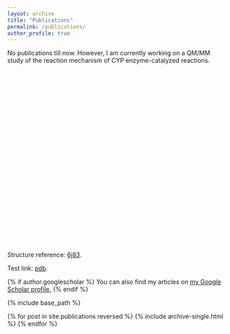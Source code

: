 ```yaml
---
layout: archive
title: "Publications"
permalink: /publications/
author_profile: true
---
```


No publications till now. However, I am currently working on a QM/MM study of the reaction mechanism of CYP enzyme-catalyzed reactions.

<script src="http://3Dmol.csb.pitt.edu/build/3Dmol-min.js"></script>

<div id="container-01" class="mol-container"></div>

<script>
let element = $('#container-01');
let config = {};
let viewer = $3Dmol.createViewer( element, config );
let pdbUri = 'files/pdb/6j83.pdb';
jQuery.ajax( pdbUri, { 
  success: function(data) {
    let v = viewer;
    v.addModel( data, "pdb" );
    v.setStyle({chain: 'A'}, {cartoon: {color: 'spectrum'}});
    v.setStyle({resn: ["HEM", "B9R"]}, {stick: {}});
    v.setStyle({resi: "347"}, {cartoon: {color: 'spectrum'}, stick: {}});
    v.setStyle({resi: "592"}, {stick: {}});
    v.zoomTo();
    v.render();
  },
  error: function(hdr, status, err) {
    console.error( "Failed to load PDB " + pdbUri + ": " + err );
  },
});
</script>

<style>
.mol-container {
  width: 100%;
  height: 400px;
  position: relative;
}
</style>

Structure reference: [6j83](https://www.rcsb.org/structure/6J83).

Test link: [pdb](files/pdb/6j83.pdb).

{% if author.googlescholar %}
  You can also find my articles on <u><a href="{{author.googlescholar}}">my Google Scholar profile</a>.</u>
{% endif %}

{% include base_path %}

{% for post in site.publications reversed %}
  {% include archive-single.html %}
{% endfor %}
